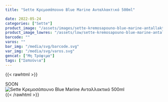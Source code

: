 ```yaml
---
title: "Sette Κρεμοσάπουνο Blue Marine Ανταλλακτικό 500ml"

date: 2022-05-24
categories: ["Sette"]
product_image: "/assets/images/sette-kremosapouno-blue-marine-antallaktiko-500ml.jpg"
product_image_lowres: "/assets/low/sette-kremosapouno-blue-marine-antallaktiko-500ml.jpg"
barcode: ""
varos: ""
bar_img: "/media/svg/barcode.svg"
var_img: "/media/svg/varos.svg"
gencat: ["Μη Τρόφιμα"]
tags: ["Σαπούνια"]
---
```

{{< rawhtml >}}

<div class="sload414"><div class="product">SOON<br><div class="pimg"><img alt="Sette Κρεμοσάπουνο Blue Marine Ανταλλακτικό 500ml" title="Sette Κρεμοσάπουνο Blue Marine Ανταλλακτικό 500ml" src="/assets/images/sette-kremosapouno-blue-marine-antallaktiko-500ml.jpg"></div></div></div>
{{< /rawhtml >}}


